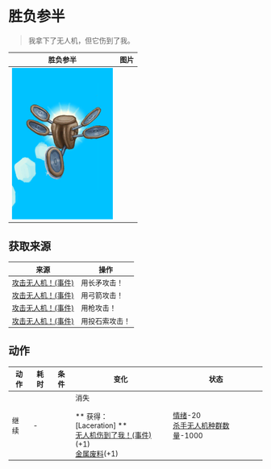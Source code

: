 # 胜负参半  
> 我拿下了无人机，但它伤到了我。  
  
  胜负参半  |   图片   
 ----  |  ----:   
   |  <img decoding="async" src="Sprite/Drone.png" href="a.md" style="max-width:300px;max-height:300px;">   
  
## 获取来源  
来源  |  操作  
----  |  ----  
[攻击无人机！(事件)](Event_DroneFight.md)  |  用长矛攻击！  
[攻击无人机！(事件)](Event_DroneFight.md)  |  用弓箭攻击！  
[攻击无人机！(事件)](Event_DroneFight.md)  |  用枪攻击！  
[攻击无人机！(事件)](Event_DroneFight.md)  |  用投石索攻击！  
## 动作  
动作  |  耗时  |  条件  |  变化  |  状态  
----  |  ----  |  ----  |  ----  |  ----  
继续<br>  |  -  |    |  消失<br><br>** 获得： **<br>** [Laceration] **<br>  [无人机伤到了我！(事件)](Event_DroneWoundMinor.md)(+1)<br>  [金属废料](MetalScrap.md)(+1)<br>  |  [情绪](Morale.md)-20<br>[杀手无人机种群数量](Pop_Drone.md)-1000  
